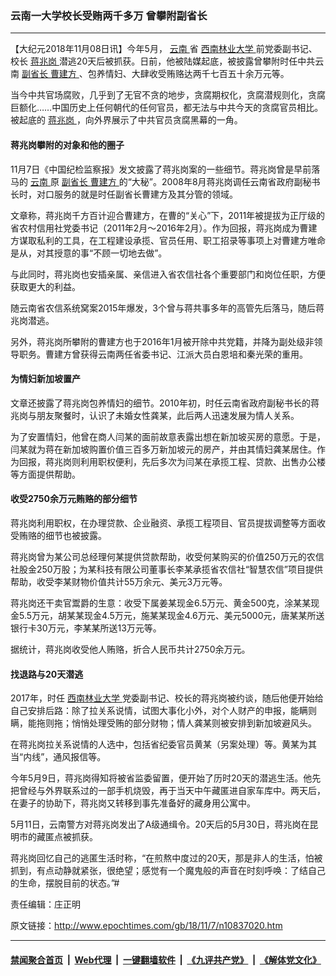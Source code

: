 ### 云南一大学校长受贿两千多万 曾攀附副省长
------------------------

<p>
 【大纪元2018年11月08日讯】今年5月，
 <a href="http://www.epochtimes.com/gb/tag/%E4%BA%91%E5%8D%97.html">
  云南
 </a>
 省
 <a href="http://www.epochtimes.com/gb/tag/%E8%A5%BF%E5%8D%97%E6%9E%97%E4%B8%9A%E5%A4%A7%E5%AD%A6.html">
  西南林业大学
 </a>
 前党委副书记、校长
 <a href="http://www.epochtimes.com/gb/tag/%E8%92%8B%E5%85%86%E5%B2%97.html">
  蒋兆岗
 </a>
 潜逃20天后被抓获。日前，他被陆媒起底，被披露曾攀附时任中共云南
 <a href="http://www.epochtimes.com/gb/tag/%E5%89%AF%E7%9C%81%E9%95%BF.html">
  副省长
 </a>
 <a href="http://www.epochtimes.com/gb/tag/%E6%9B%B9%E5%BB%BA%E6%96%B9.html">
  曹建方
 </a>
 、包养情妇、大肆收受贿赂达两千七百五十余万元等。
</p>
<p>
 当今中共官场腐败，几乎到了无官不贪的地步，贪腐期权化，贪腐潜规则化，贪腐巨额化……中国历史上任何朝代的任何官员，都无法与中共今天的贪腐官员相比。被起底的
 <a href="http://www.epochtimes.com/gb/tag/%E8%92%8B%E5%85%86%E5%B2%97.html">
  蒋兆岗
 </a>
 ，向外界展示了中共官员贪腐黑幕的一角。
</p>
<h4>
 蒋兆岗攀附的对象和他的圈子
</h4>
<p>
 11月7日《中国纪检监察报》发文披露了蒋兆岗案的一些细节。蒋兆岗曾是早前落马的
 <a href="http://www.epochtimes.com/gb/tag/%E4%BA%91%E5%8D%97.html">
  云南
 </a>
 原
 <a href="http://www.epochtimes.com/gb/tag/%E5%89%AF%E7%9C%81%E9%95%BF.html">
  副省长
 </a>
 <a href="http://www.epochtimes.com/gb/tag/%E6%9B%B9%E5%BB%BA%E6%96%B9.html">
  曹建方
 </a>
 的“大秘”。2008年8月蒋兆岗调任云南省政府副秘书长时，对口服务的就是时任副省长曹建方及其分管的领域。
</p>
<p>
 文章称，蒋兆岗千方百计迎合曹建方，在曹的“关心”下，2011年被提拔为正厅级的省农村信用社党委书记（2011年2月～2016年2月）。作为回报，蒋兆岗成为曹建方谋取私利的工具，在工程建设承揽、官员任用、职工招录等事项上对曹建方唯命是从，对其授意的事“不顾一切地去做”。
</p>
<p>
 与此同时，蒋兆岗也安插亲属、亲信进入省农信社各个重要部门和岗位任职，方便获取更大的利益。
</p>
<p>
 随云南省农信系统窝案2015年爆发，3个曾与蒋共事多年的高管先后落马，随后蒋兆岗潜逃。
</p>
<p>
 另外，蒋兆岗所攀附的曹建方也于2016年1月被开除中共党籍，并降为副处级非领导职务。曹建方曾获得云南两任省委书记、江派大员白恩培和秦光荣的重用。
</p>
<h4>
 为情妇新加坡置产
</h4>
<p>
 文章还披露了蒋兆岗包养情妇的细节。2010年初，时任云南省政府副秘书长的蒋兆岗与朋友聚餐时，认识了未婚女性龚某，此后两人迅速发展为情人关系。
</p>
<p>
 为了安置情妇，他曾在商人闫某的面前故意表露出想在新加坡买房的意愿。于是，闫某就为蒋在新加坡购置价值三百多万新加坡元的房产，并由其情妇龚某居住。作为回报，蒋兆岗则利用职权便利，先后多次为闫某在承揽工程、贷款、出售办公楼等方面提供帮助。
</p>
<h4>
 收受2750余万元贿赂的部分细节
</h4>
<p>
 蒋兆岗利用职权，在办理贷款、企业融资、承揽工程项目、官员提拔调整等方面收受贿赂的细节也被披露。
</p>
<p>
 蒋兆岗曾为某公司总经理何某提供贷款帮助，收受何某购买的价值250万元的农信社股金250万股；为某科技有限公司董事长李某承揽省农信社“智慧农信”项目提供帮助，收受李某财物价值共计55万余元、美元3万元等。
</p>
<p>
 蒋兆岗还干卖官鬻爵的生意：收受下属姜某现金6.5万元、黄金500克，涂某某现金5.5万元，胡某某现金4.5万元，施某某现金4.6万元、美元5000元，唐某某所送银行卡30万元，李某某所送13万元等。
</p>
<p>
 据统计，蒋兆岗收受他人贿赂，折合人民币共计2750余万元。
</p>
<h4>
 找退路与20天潜逃
</h4>
<p>
 2017年，时任
 <a href="http://www.epochtimes.com/gb/tag/%E8%A5%BF%E5%8D%97%E6%9E%97%E4%B8%9A%E5%A4%A7%E5%AD%A6.html">
  西南林业大学
 </a>
 党委副书记、校长的蒋兆岗被约谈，随后他便开始给自己安排后路：除了拉关系说情，试图大事化小外，对个人财产的申报，能瞒则瞒，能拖则拖；悄悄处理受贿的部分财物；情人龚某则被安排到新加坡避风头。
</p>
<p>
 在蒋兆岗拉关系说情的人选中，包括省纪委官员黄某（另案处理）等。黄某为其当“内线”，通风报信等。
</p>
<p>
 今年5月9日，蒋兆岗得知将被省监委留置，便开始了历时20天的潜逃生活。他先把曾经与外界联系过的一部手机烧毁，再于当天中午藏匿进自家车库中。两天后，在妻子的协助下，蒋兆岗又转移到事先准备好的藏身用公寓中。
</p>
<p>
 5月11日，云南警方对蒋兆岗发出了A级通缉令。20天后的5月30日，蒋兆岗在昆明市的藏匿点被抓获。
</p>
<p>
 蒋兆岗回忆自己的逃匿生活时称，“在煎熬中度过的20天，那是非人的生活，怕被抓到，有点动静就紧张，很绝望；感觉有一个魔鬼般的声音在时刻呼唤：了结自己的生命，摆脱目前的状态。”#
</p>
<p>
 责任编辑：庄正明
</p>

原文链接：http://www.epochtimes.com/gb/18/11/7/n10837020.htm


------------------------
#### [禁闻聚合首页](https://github.com/gfw-breaker/banned-news/blob/master/README.md) &nbsp;|&nbsp; [Web代理](https://github.com/gfw-breaker/open-proxy/blob/master/README.md) &nbsp;|&nbsp; [一键翻墙软件](https://github.com/gfw-breaker/nogfw/blob/master/README.md) &nbsp;|&nbsp; [《九评共产党》](https://github.com/gfw-breaker/9ping.md/blob/master/README.md#九评之一评共产党是什么) &nbsp;|&nbsp; [《解体党文化》](https://github.com/gfw-breaker/jtdwh.md/blob/master/README.md#绪论)